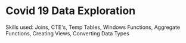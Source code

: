  # Covid 19 Data Exploration   
Skills used: Joins, CTE's, Temp Tables, Windows Functions, Aggregate Functions, Creating Views, Converting Data Types
